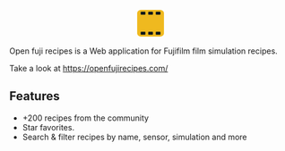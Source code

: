 <p align="center">
  <img width="48" height="48" src="./public/favicon/android-icon-72x72.png">
<p>

Open fuji recipes is a Web application for Fujifilm film simulation recipes.

Take a look at https://openfujirecipes.com/

## Features
  - +200 recipes from the community
  - Star favorites.
  - Search & filter recipes by name, sensor, simulation and more
